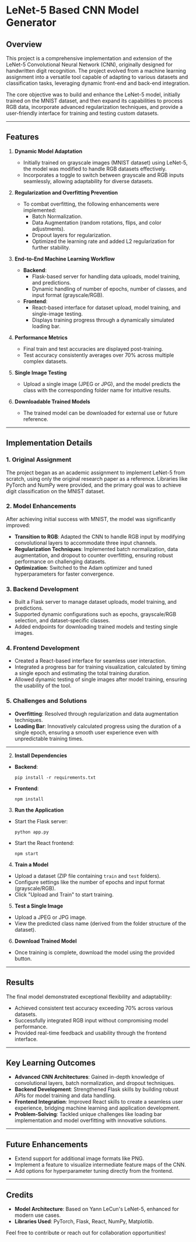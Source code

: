 # LeNet-5 Based CNN Model Generator

## Overview
This project is a comprehensive implementation and extension of the LeNet-5 Convolutional Neural Network (CNN), originally designed for handwritten digit recognition. The project evolved from a machine learning assignment into a versatile tool capable of adapting to various datasets and classification tasks, leveraging dynamic front-end and back-end integration.

The core objective was to build and enhance the LeNet-5 model, initially trained on the MNIST dataset, and then expand its capabilities to process RGB data, incorporate advanced regularization techniques, and provide a user-friendly interface for training and testing custom datasets.

---

## Features

1. **Dynamic Model Adaptation**
   - Initially trained on grayscale images (MNIST dataset) using LeNet-5, the model was modified to handle RGB datasets effectively.
   - Incorporates a toggle to switch between grayscale and RGB inputs seamlessly, allowing adaptability for diverse datasets.

2. **Regularization and Overfitting Prevention**
   - To combat overfitting, the following enhancements were implemented:
     - Batch Normalization.
     - Data Augmentation (random rotations, flips, and color adjustments).
     - Dropout layers for regularization.
     - Optimized the learning rate and added L2 regularization for further stability.

3. **End-to-End Machine Learning Workflow**
   - **Backend**:
     - Flask-based server for handling data uploads, model training, and predictions.
     - Dynamic handling of number of epochs, number of classes, and input format (grayscale/RGB).
   - **Frontend**:
     - React-based interface for dataset upload, model training, and single-image testing.
     - Displays training progress through a dynamically simulated loading bar.

4. **Performance Metrics**
   - Final train and test accuracies are displayed post-training.
   - Test accuracy consistently averages over 70% across multiple complex datasets.

5. **Single Image Testing**
   - Upload a single image (JPEG or JPG), and the model predicts the class with the corresponding folder name for intuitive results.

6. **Downloadable Trained Models**
   - The trained model can be downloaded for external use or future reference.

---

## Implementation Details

### 1. Original Assignment
The project began as an academic assignment to implement LeNet-5 from scratch, using only the original research paper as a reference. Libraries like PyTorch and NumPy were provided, and the primary goal was to achieve digit classification on the MNIST dataset.

### 2. Model Enhancements
After achieving initial success with MNIST, the model was significantly improved:
- **Transition to RGB**: Adapted the CNN to handle RGB input by modifying convolutional layers to accommodate three input channels.
- **Regularization Techniques**: Implemented batch normalization, data augmentation, and dropout to counter overfitting, ensuring robust performance on challenging datasets.
- **Optimization**: Switched to the Adam optimizer and tuned hyperparameters for faster convergence.

### 3. Backend Development
- Built a Flask server to manage dataset uploads, model training, and predictions.
- Supported dynamic configurations such as epochs, grayscale/RGB selection, and dataset-specific classes.
- Added endpoints for downloading trained models and testing single images.

### 4. Frontend Development
- Created a React-based interface for seamless user interaction.
- Integrated a progress bar for training visualization, calculated by timing a single epoch and estimating the total training duration.
- Allowed dynamic testing of single images after model training, ensuring the usability of the tool.

### 5. Challenges and Solutions
- **Overfitting**: Resolved through regularization and data augmentation techniques.
- **Loading Bar**: Innovatively calculated progress using the duration of a single epoch, ensuring a smooth user experience even with unpredictable training times.

---


2. **Install Dependencies**
- **Backend**:
  ```
  pip install -r requirements.txt
  ```
- **Frontend**:
  ```
  npm install
  ```

3. **Run the Application**
- Start the Flask server:
  ```
  python app.py
  ```
- Start the React frontend:
  ```
  npm start
  ```

4. **Train a Model**
- Upload a dataset (ZIP file containing `train` and `test` folders).
- Configure settings like the number of epochs and input format (grayscale/RGB).
- Click "Upload and Train" to start training.

5. **Test a Single Image**
- Upload a JPEG or JPG image.
- View the predicted class name (derived from the folder structure of the dataset).

6. **Download Trained Model**
- Once training is complete, download the model using the provided button.

---

## Results

The final model demonstrated exceptional flexibility and adaptability:
- Achieved consistent test accuracy exceeding 70% across various datasets.
- Successfully integrated RGB input without compromising model performance.
- Provided real-time feedback and usability through the frontend interface.

---

## Key Learning Outcomes

- **Advanced CNN Architectures**: Gained in-depth knowledge of convolutional layers, batch normalization, and dropout techniques.
- **Backend Development**: Strengthened Flask skills by building robust APIs for model training and data handling.
- **Frontend Integration**: Improved React skills to create a seamless user experience, bridging machine learning and application development.
- **Problem-Solving**: Tackled unique challenges like loading bar implementation and model overfitting with innovative solutions.

---

## Future Enhancements

- Extend support for additional image formats like PNG.
- Implement a feature to visualize intermediate feature maps of the CNN.
- Add options for hyperparameter tuning directly from the frontend.

---

## Credits

- **Model Architecture**: Based on Yann LeCun's LeNet-5, enhanced for modern use cases.
- **Libraries Used**: PyTorch, Flask, React, NumPy, Matplotlib.

Feel free to contribute or reach out for collaboration opportunities!
